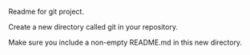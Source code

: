 Readme for git project.


Create a new directory called git in your repository.

Make sure you include a non-empty README.md in this new directory.
